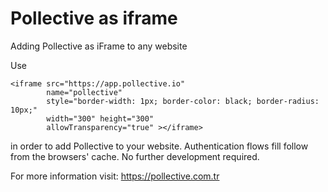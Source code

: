 # Pollective as iframe
Adding Pollective as iFrame to any website


Use 
  
    <iframe src="https://app.pollective.io"
            name="pollective" 
            style="border-width: 1px; border-color: black; border-radius: 10px;" 
            width="300" height="300" 
            allowTransparency="true" ></iframe>
            
in order to add Pollective to your website.
Authentication flows fill follow from the browsers' cache. 
No further development required.

For more information visit: https://pollective.com.tr

